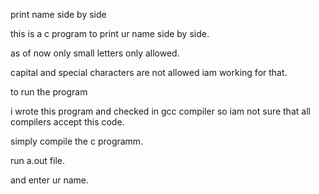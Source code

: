 print name side by side

this is a c program to print ur name side by side.

as of now only small letters only allowed.

capital and special characters are not allowed iam working for that.

to run the program

i wrote this program and checked in gcc compiler so iam not sure that all compilers accept this code.

simply compile the c programm.

run a.out file.

and enter ur name.
